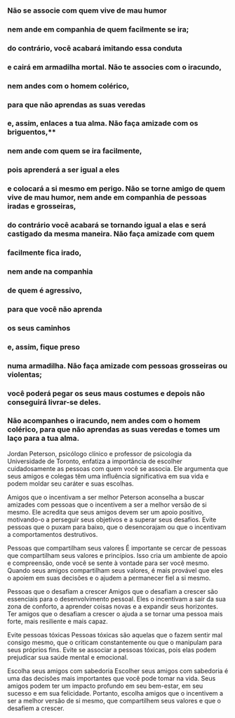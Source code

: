 




### **Não se associe com quem vive de mau humor**
### **nem ande em companhia de quem facilmente se ira;**
### **do contrário, você acabará imitando essa conduta**
### **e cairá em armadilha mortal. Não te associes com o iracundo,**
### **nem andes com o homem colérico,**
### **para que não aprendas as suas veredas**
### e, assim, enlaces a tua alma. Não faça amizade com os briguentos,**
### **nem ande com quem se ira facilmente,**
### **pois aprenderá a ser igual a eles**
### **e colocará a si mesmo em perigo. Não se torne amigo de quem vive de mau humor, nem ande em companhia de pessoas iradas e grosseiras,**
### **do contrário você acabará se tornando igual a elas e será castigado da mesma maneira. Não faça amizade com quem**
### **facilmente fica irado,**
### **nem ande na companhia**
### **de quem é agressivo,**
### **para que você não aprenda**
### **os seus caminhos**
### **e, assim, fique preso**
### **numa armadilha. Não faça amizade com pessoas grosseiras ou violentas;** 
### **você poderá pegar os seus maus costumes e depois não conseguirá livrar-se deles.** 
### **Não acompanhes o iracundo, nem andes com o homem colérico, para que não aprendas as suas veredas e tomes um laço para a tua alma.**

Jordan Peterson, psicólogo clínico e professor de psicologia da Universidade de Toronto, enfatiza a importância de escolher cuidadosamente as pessoas com quem você se associa. 
Ele argumenta que seus amigos e colegas têm uma influência significativa em sua vida e podem moldar seu caráter e suas escolhas.

Amigos que o incentivam a ser melhor
Peterson aconselha a buscar amizades com pessoas que o incentivem a ser a melhor versão de si mesmo. Ele acredita que seus amigos devem ser um apoio positivo, motivando-o a perseguir seus objetivos e a superar seus desafios. Evite pessoas que o puxam para baixo, que o desencorajam ou que o incentivam a comportamentos destrutivos.

Pessoas que compartilham seus valores
É importante se cercar de pessoas que compartilham seus valores e princípios. Isso cria um ambiente de apoio e compreensão, onde você se sente à vontade para ser você mesmo. Quando seus amigos compartilham seus valores, é mais provável que eles o apoiem em suas decisões e o ajudem a permanecer fiel a si mesmo.

Pessoas que o desafiam a crescer
Amigos que o desafiam a crescer são essenciais para o desenvolvimento pessoal. Eles o incentivam a sair da sua zona de conforto, a aprender coisas novas e a expandir seus horizontes. Ter amigos que o desafiam a crescer o ajuda a se tornar uma pessoa mais forte, mais resiliente e mais capaz.

Evite pessoas tóxicas
Pessoas tóxicas são aquelas que o fazem sentir mal consigo mesmo, que o criticam constantemente ou que o manipulam para seus próprios fins. Evite se associar a pessoas tóxicas, pois elas podem prejudicar sua saúde mental e emocional.

Escolha seus amigos com sabedoria
Escolher seus amigos com sabedoria é uma das decisões mais importantes que você pode tomar na vida. Seus amigos podem ter um impacto profundo em seu bem-estar, em seu sucesso e em sua felicidade. Portanto, escolha amigos que o incentivem a ser a melhor versão de si mesmo, que compartilhem seus valores e que o desafiem a crescer.